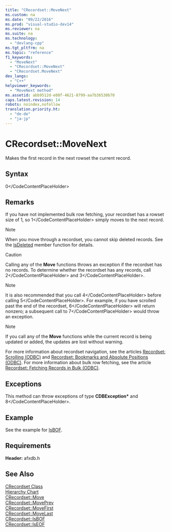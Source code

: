 ```yaml
---
title: "CRecordset::MoveNext"
ms.custom: na
ms.date: "09/22/2016"
ms.prod: "visual-studio-dev14"
ms.reviewer: na
ms.suite: na
ms.technology: 
  - "devlang-cpp"
ms.tgt_pltfrm: na
ms.topic: "reference"
f1_keywords: 
  - "MoveNext"
  - "CRecordset::MoveNext"
  - "CRecordset.MoveNext"
dev_langs: 
  - "C++"
helpviewer_keywords: 
  - "MoveNext method"
ms.assetid: abb9512d-e08f-4621-8799-aa7b36530b70
caps.latest.revision: 14
robots: noindex,nofollow
translation.priority.ht: 
  - "de-de"
  - "ja-jp"
---
```

# CRecordset::MoveNext
Makes the first record in the next rowset the current record.  
  
## Syntax  
  
<CodeContentPlaceHolder>0\</CodeContentPlaceHolder>  
## Remarks  
 If you have not implemented bulk row fetching, your recordset has a rowset size of 1, so <CodeContentPlaceHolder>1\</CodeContentPlaceHolder> simply moves to the next record.  
  
> [!NOTE]
>  When you move through a recordset, you cannot skip deleted records. See the [IsDeleted](../vs140/crecordset--isdeleted.md) member function for details.  
  
> [!CAUTION]
>  Calling any of the **Move** functions throws an exception if the recordset has no records. To determine whether the recordset has any records, call <CodeContentPlaceHolder>2\</CodeContentPlaceHolder> and <CodeContentPlaceHolder>3\</CodeContentPlaceHolder>.  
  
> [!NOTE]
>  It is also recommended that you call <CodeContentPlaceHolder>4\</CodeContentPlaceHolder> before calling <CodeContentPlaceHolder>5\</CodeContentPlaceHolder>. For example, if you have scrolled past the end of the recordset, <CodeContentPlaceHolder>6\</CodeContentPlaceHolder> will return nonzero; a subsequent call to <CodeContentPlaceHolder>7\</CodeContentPlaceHolder> would throw an exception.  
  
> [!NOTE]
>  If you call any of the **Move** functions while the current record is being updated or added, the updates are lost without warning.  
  
 For more information about recordset navigation, see the articles [Recordset: Scrolling (ODBC)](../vs140/recordset--scrolling--odbc-.md) and [Recordset: Bookmarks and Absolute Positions (ODBC)](../vs140/recordset--bookmarks-and-absolute-positions--odbc-.md). For more information about bulk row fetching, see the article [Recordset: Fetching Records in Bulk (ODBC)](../vs140/recordset--fetching-records-in-bulk--odbc-.md).  
  
## Exceptions  
 This method can throw exceptions of type **CDBException\*** and <CodeContentPlaceHolder>8\</CodeContentPlaceHolder>.  
  
## Example  
 See the example for [IsBOF](../vs140/crecordset--isbof.md).  
  
## Requirements  
 **Header:** afxdb.h  
  
## See Also  
 [CRecordset Class](../vs140/crecordset-class.md)   
 [Hierarchy Chart](../vs140/hierarchy-chart.md)   
 [CRecordset::Move](../vs140/crecordset--move.md)   
 [CRecordset::MovePrev](../vs140/crecordset--moveprev.md)   
 [CRecordset::MoveFirst](../vs140/crecordset--movefirst.md)   
 [CRecordset::MoveLast](../vs140/crecordset--movelast.md)   
 [CRecordset::IsBOF](../vs140/crecordset--isbof.md)   
 [CRecordset::IsEOF](../vs140/crecordset--iseof.md)
